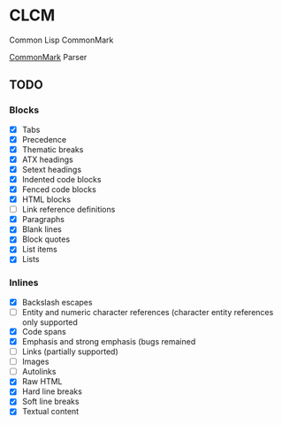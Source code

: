 # CLCM

Common Lisp CommonMark

[CommonMark](https://commonmark.org/) Parser

## TODO

### Blocks

- [x] Tabs
- [x] Precedence
- [x] Thematic breaks
- [x] ATX headings
- [x] Setext headings
- [x] Indented code blocks
- [x] Fenced code blocks
- [x] HTML blocks
- [ ] Link reference definitions
- [x] Paragraphs
- [x] Blank lines
- [x] Block quotes
- [x] List items
- [x] Lists

### Inlines

- [x] Backslash escapes
- [ ] Entity and numeric character references (character entity references only supported
- [x] Code spans
- [x] Emphasis and strong emphasis (bugs remained
- [ ] Links (partially supported)
- [ ] Images
- [ ] Autolinks
- [x] Raw HTML
- [x] Hard line breaks
- [x] Soft line breaks
- [x] Textual content
